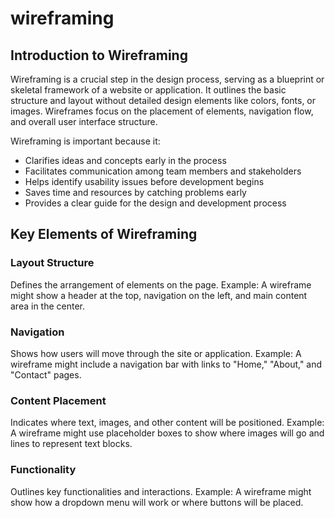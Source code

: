 # wireframing

## Introduction to Wireframing

Wireframing is a crucial step in the design process, serving as a blueprint or skeletal framework of a website or application. It outlines the basic structure and layout without detailed design elements like colors, fonts, or images. Wireframes focus on the placement of elements, navigation flow, and overall user interface structure.

Wireframing is important because it:
- Clarifies ideas and concepts early in the process
- Facilitates communication among team members and stakeholders
- Helps identify usability issues before development begins
- Saves time and resources by catching problems early
- Provides a clear guide for the design and development process

## Key Elements of Wireframing

### Layout Structure
Defines the arrangement of elements on the page. Example: A wireframe might show a header at the top, navigation on the left, and main content area in the center.

### Navigation
Shows how users will move through the site or application. Example: A wireframe might include a navigation bar with links to "Home," "About," and "Contact" pages.

### Content Placement
Indicates where text, images, and other content will be positioned. Example: A wireframe might use placeholder boxes to show where images will go and lines to represent text blocks.

### Functionality
Outlines key functionalities and interactions. Example: A wireframe might show how a dropdown menu will work or where buttons will be placed.
